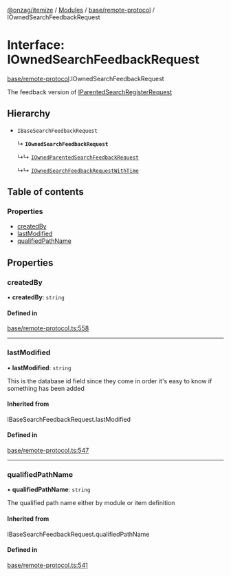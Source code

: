 [@onzag/itemize](../README.md) / [Modules](../modules.md) / [base/remote-protocol](../modules/base_remote_protocol.md) / IOwnedSearchFeedbackRequest

# Interface: IOwnedSearchFeedbackRequest

[base/remote-protocol](../modules/base_remote_protocol.md).IOwnedSearchFeedbackRequest

The feedback version of [IParentedSearchRegisterRequest](base_remote_protocol.IParentedSearchRegisterRequest.md)

## Hierarchy

- `IBaseSearchFeedbackRequest`

  ↳ **`IOwnedSearchFeedbackRequest`**

  ↳↳ [`IOwnedParentedSearchFeedbackRequest`](base_remote_protocol.IOwnedParentedSearchFeedbackRequest.md)

  ↳↳ [`IOwnedSearchFeedbackRequestWithTime`](client_internal_testing.IOwnedSearchFeedbackRequestWithTime.md)

## Table of contents

### Properties

- [createdBy](base_remote_protocol.IOwnedSearchFeedbackRequest.md#createdby)
- [lastModified](base_remote_protocol.IOwnedSearchFeedbackRequest.md#lastmodified)
- [qualifiedPathName](base_remote_protocol.IOwnedSearchFeedbackRequest.md#qualifiedpathname)

## Properties

### createdBy

• **createdBy**: `string`

#### Defined in

[base/remote-protocol.ts:558](https://github.com/onzag/itemize/blob/5c2808d3/base/remote-protocol.ts#L558)

___

### lastModified

• **lastModified**: `string`

This is the database id field
since they come in order it's easy to know if
something has been added

#### Inherited from

IBaseSearchFeedbackRequest.lastModified

#### Defined in

[base/remote-protocol.ts:547](https://github.com/onzag/itemize/blob/5c2808d3/base/remote-protocol.ts#L547)

___

### qualifiedPathName

• **qualifiedPathName**: `string`

The qualified path name either by module
or item definition

#### Inherited from

IBaseSearchFeedbackRequest.qualifiedPathName

#### Defined in

[base/remote-protocol.ts:541](https://github.com/onzag/itemize/blob/5c2808d3/base/remote-protocol.ts#L541)
